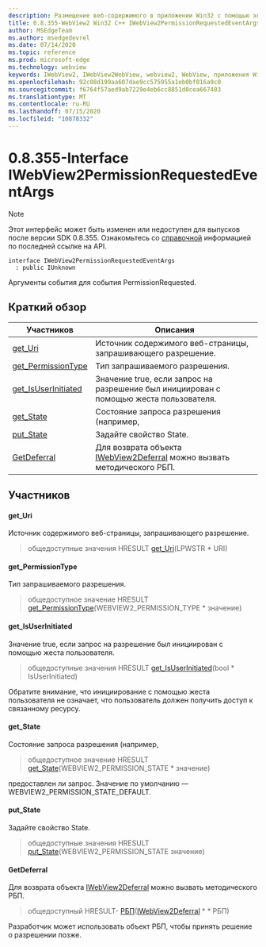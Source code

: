 ```yaml
---
description: Размещение веб-содержимого в приложении Win32 с помощью элемента управления Microsoft Edge WebView2
title: 0.8.355-WebView2 Win32 C++ IWebView2PermissionRequestedEventArgs
author: MSEdgeTeam
ms.author: msedgedevrel
ms.date: 07/14/2020
ms.topic: reference
ms.prod: microsoft-edge
ms.technology: webview
keywords: IWebView2, IWebView2WebView, webview2, WebView, приложения Win32, Win32, EDGE
ms.openlocfilehash: 92c08d199aa607dae9cc575955a1eb0bf016a9c0
ms.sourcegitcommit: f6764f57aed9ab7229e4eb6cc8851d0cea667403
ms.translationtype: MT
ms.contentlocale: ru-RU
ms.lasthandoff: 07/15/2020
ms.locfileid: "10878332"
---
```

# 0.8.355-Interface IWebView2PermissionRequestedEventArgs 

> [!NOTE]
> Этот интерфейс может быть изменен или недоступен для выпусков после версии SDK 0.8.355. Ознакомьтесь со [справочной](../../../webview2-api-reference.md) информацией по последней ссылке на API.

```
interface IWebView2PermissionRequestedEventArgs
  : public IUnknown
```

Аргументы события для события PermissionRequested.

## Краткий обзор

 Участников                        | Описания
--------------------------------|---------------------------------------------
[get_Uri](#get_uri) | Источник содержимого веб-страницы, запрашивающего разрешение.
[get_PermissionType](#get_permissiontype) | Тип запрашиваемого разрешения.
[get_IsUserInitiated](#get_isuserinitiated) | Значение true, если запрос на разрешение был инициирован с помощью жеста пользователя.
[get_State](#get_state) | Состояние запроса разрешения (например,
[put_State](#put_state) | Задайте свойство State.
[GetDeferral](#getdeferral) | Для возврата объекта [IWebView2Deferral](IWebView2Deferral.md) можно вызвать методического РБП.

## Участников

#### get_Uri 

Источник содержимого веб-страницы, запрашивающего разрешение.

> общедоступные значения HRESULT [get_Uri](#get_uri)(LPWSTR * URI)

#### get_PermissionType 

Тип запрашиваемого разрешения.

> общедоступное значение HRESULT [get_PermissionType](#get_permissiontype)(WEBVIEW2_PERMISSION_TYPE * значение)

#### get_IsUserInitiated 

Значение true, если запрос на разрешение был инициирован с помощью жеста пользователя.

> общедоступные значения HRESULT [get_IsUserInitiated](#get_isuserinitiated)(bool * IsUserInitiated)

Обратите внимание, что инициирование с помощью жеста пользователя не означает, что пользователь должен получить доступ к связанному ресурсу.

#### get_State 

Состояние запроса разрешения (например,

> общедоступное значение HRESULT [get_State](#get_state)(WEBVIEW2_PERMISSION_STATE * значение)

предоставлен ли запрос. Значение по умолчанию — WEBVIEW2_PERMISSION_STATE_DEFAULT.

#### put_State 

Задайте свойство State.

> общедоступные значения HRESULT [put_State](#put_state)(WEBVIEW2_PERMISSION_STATE значение)

#### GetDeferral 

Для возврата объекта [IWebView2Deferral](IWebView2Deferral.md) можно вызвать методического РБП.

> общедоступный HRESULT- [РБП](#getdeferral)([IWebView2Deferral](IWebView2Deferral.md) * * РБП)

Разработчик может использовать объект РБП, чтобы принять решение о разрешении позже.

